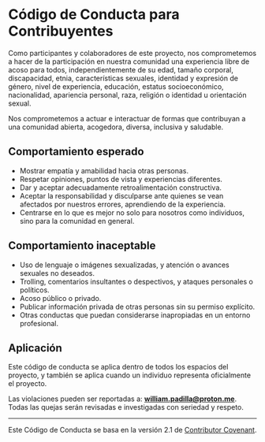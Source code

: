 # Código de Conducta para Contribuyentes

Como participantes y colaboradores de este proyecto, nos comprometemos a hacer de la participación en nuestra comunidad una experiencia libre de acoso para todos, independientemente de su edad, tamaño corporal, discapacidad, etnia, características sexuales, identidad y expresión de género, nivel de experiencia, educación, estatus socioeconómico, nacionalidad, apariencia personal, raza, religión o identidad u orientación sexual.

Nos comprometemos a actuar e interactuar de formas que contribuyan a una comunidad abierta, acogedora, diversa, inclusiva y saludable.

## Comportamiento esperado

- Mostrar empatía y amabilidad hacia otras personas.
- Respetar opiniones, puntos de vista y experiencias diferentes.
- Dar y aceptar adecuadamente retroalimentación constructiva.
- Aceptar la responsabilidad y disculparse ante quienes se vean afectados por nuestros errores, aprendiendo de la experiencia.
- Centrarse en lo que es mejor no solo para nosotros como individuos, sino para la comunidad en general.

## Comportamiento inaceptable

- Uso de lenguaje o imágenes sexualizadas, y atención o avances sexuales no deseados.
- Trolling, comentarios insultantes o despectivos, y ataques personales o políticos.
- Acoso público o privado.
- Publicar información privada de otras personas sin su permiso explícito.
- Otras conductas que puedan considerarse inapropiadas en un entorno profesional.

## Aplicación

Este código de conducta se aplica dentro de todos los espacios del proyecto, y también se aplica cuando un individuo representa oficialmente el proyecto.

Las violaciones pueden ser reportadas a: **william.padilla@proton.me**. Todas las quejas serán revisadas e investigadas con seriedad y respeto.

---

Este Código de Conducta se basa en la versión 2.1 de [Contributor Covenant](https://www.contributor-covenant.org/es/version/2/1/code_of_conduct/).

